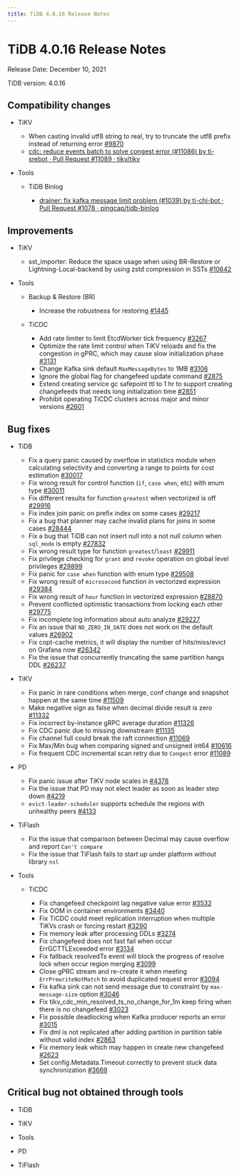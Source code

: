 ```yaml
---
title: TiDB 4.0.16 Release Notes
---
```


# TiDB 4.0.16 Release Notes

Release Date: December 10, 2021

TiDB version: 4.0.16

## Compatibility changes

+ TiKV

    - When casting invalid utf8 string to real, try to truncate the utf8 prefix instead of returning error [#9870](https://github.com/tikv/tikv/pull/9870)
    - [cdc: reduce events batch to solve congest error (#11086) by ti-srebot · Pull Request #11089 · tikv/tikv](https://github.com/tikv/tikv/pull/11089)

+ Tools

    + TiDB Binlog

        - [drainer: fix kafka message limit problem (#1039) by ti-chi-bot · Pull Request #1078 · pingcap/tidb-binlog](https://github.com/pingcap/tidb-binlog/pull/1078)

## Improvements

+ TiKV

    - sst_importer: Reduce the space usage when using BR-Restore or Lightning-Local-backend by using zstd compression in SSTs  [#10642](https://github.com/tikv/tikv/pull/10642)

+ Tools

    + Backup & Restore (BR)

        - Increase the robustness for restoring [#1445](https://github.com/pingcap/br/pull/1445)

    + TiCDC

        - Add rate limiter to limit EtcdWorker tick frequency [#3267](https://github.com/pingcap/ticdc/pull/3267)
        - Optimize the rate limit control when TiKV reloads and fix the congestion in gPRC, which may cause slow initialization phase [#3131](https://github.com/pingcap/ticdc/pull/3131)
        - Change Kafka sink default `MaxMessageBytes` to 1MB [#3106](https://github.com/pingcap/ticdc/pull/3106)
        - Ignore the global flag for changefeed update command [#2875](https://github.com/pingcap/ticdc/pull/2875)
        - Extend creating service gc safepoint ttl to 1 hr to support creating changefeeds that needs long initialization time [#2851](https://github.com/pingcap/ticdc/pull/2851)
        - Prohibit operating TiCDC clusters across major and minor versions [#2601](https://github.com/pingcap/ticdc/pull/2601)

## Bug fixes

+ TiDB

    - Fix a query panic caused by overflow in statistics module when calculating selectivity and converting a range to points for cost estimation [#30017](https://github.com/pingcap/tidb/pull/30017)
    - Fix wrong result for control function (`if`, `case when`, etc) with enum type [#30011](https://github.com/pingcap/tidb/pull/30011)
    - Fix different results for function `greatest` when vectorized is off [#29916](https://github.com/pingcap/tidb/pull/29916)
    - Fix index join panic on prefix index on some cases [#29217](https://github.com/pingcap/tidb/pull/29217)
    - Fix a bug that planner may cache invalid plans for joins in some cases [#28444](https://github.com/pingcap/tidb/pull/28444)
    - Fix a bug that TiDB can not insert null into a not null column when `sql_mode` is empty [#27832](https://github.com/pingcap/tidb/pull/27832)
    - Fix wrong result type for function `greatest`/`least` [#29911](https://github.com/pingcap/tidb/pull/29911)
    - Fix privilege checking for `grant` and `revoke` operation on global level privileges [#29899](https://github.com/pingcap/tidb/pull/29899)
    - Fix panic for `case when` function with enum type [#29508](https://github.com/pingcap/tidb/pull/29508)
    - Fix wrong result of `microsecond` function in vectorized expression [#29384](https://github.com/pingcap/tidb/pull/29384)
    - Fix wrong result of `hour` function in vectorized expression [#28870](https://github.com/pingcap/tidb/pull/28870)
    - Prevent conflicted optimistic transactions from locking each other [#29775](https://github.com/pingcap/tidb/pull/29775)
    - Fix incomplete log information about auto analyze [#29227](https://github.com/pingcap/tidb/pull/29227)
    - Fix an issue that `NO_ZERO_IN_DATE` does not work on the default values [#26902](https://github.com/pingcap/tidb/pull/26902)
    - Fix copt-cache metrics, it will display the number of hits/miss/evict on Grafana now [#26342](https://github.com/pingcap/tidb/pull/26342)
    - Fix the issue that concurrently truncating the same partition hangs DDL [#26237](https://github.com/pingcap/tidb/pull/26237)

+ TiKV

    - Fix panic in rare conditions when merge, conf change and snapshot happen at the same time [#11509](https://github.com/tikv/tikv/pull/11509)
    - Make negative sign as false when decimal divide result is zero [#11332](https://github.com/tikv/tikv/pull/11332)
    - Fix incorrect by-instance gRPC average duration [#11326](https://github.com/tikv/tikv/pull/11326)
    - Fix CDC panic due to missing downstream [#11135](https://github.com/tikv/tikv/pull/11135)
    - Fix channel full could break the raft connection [#11069](https://github.com/tikv/tikv/pull/11069)
    - Fix Max/Min bug when comparing signed and unsigned int64 [#10616](https://github.com/tikv/tikv/pull/10616)
    - Fix frequent CDC incremental scan retry due to `Congest` error [#11089](https://github.com/tikv/tikv/pull/11089)

+ PD

    - Fix panic issue after TiKV node scales in [#4378](https://github.com/tikv/pd/pull/4378)
    - Fix the issue that PD may not elect leader as soon as leader step down [#4219](https://github.com/tikv/pd/pull/4219)
    - `evict-leader-scheduler` supports schedule the regions with unhealthy peers [#4133](https://github.com/tikv/pd/pull/4133)

+ TiFlash

    - Fix the issue that comparison between Decimal may cause overflow and report `Can't compare`
    - Fix the issue that TiFlash fails to start up under platform without library `nsl`

+ Tools

    + TiCDC

        - Fix changefeed checkpoint lag negative value error [#3532](https://github.com/pingcap/ticdc/pull/3532)
        - Fix OOM in container environments [#3440](https://github.com/pingcap/ticdc/pull/3440)
        - Fix TiCDC could meet replication interruption when multiple TiKVs crash or forcing restart [#3290](https://github.com/pingcap/ticdc/pull/3290)
        - Fix memory leak after processing DDLs [#3274](https://github.com/pingcap/ticdc/pull/3274)
        - Fix changefeed does not fast fail when occur ErrGCTTLExceeded error [#3134](https://github.com/pingcap/ticdc/pull/3134)
        - Fix fallback resolvedTs event will block the progress of resolve lock when occur region merging [#3099](https://github.com/pingcap/ticdc/pull/3099)
        - Close gPRC stream and re-create it when meeting `ErrPrewriteNotMatch` to avoid duplicated request error [#3094](https://github.com/pingcap/ticdc/pull/3094)
        - Fix kafka sink can not send message due to constraint by `max-message-size` option [#3046](https://github.com/pingcap/ticdc/pull/3046)
        - Fix tikv_cdc_min_resolved_ts_no_change_for_1m keep firing when there is no changefeed [#3023](https://github.com/pingcap/ticdc/pull/3023)
        - Fix possible deadlocking when Kafka producer reports an error [#3015](https://github.com/pingcap/ticdc/pull/3015)
        - Fix dml is not replicated after adding partition in partition table without valid index [#2863](https://github.com/pingcap/ticdc/pull/2863)
        - Fix memory leak which may happen in create new changefeed [#2623](https://github.com/pingcap/ticdc/pull/2623)
        - Set config.Metadata.Timeout correctly to prevent stuck data synchronization [#3669](https://github.com/pingcap/ticdc/pull/3669)

## Critical bug not obtained through tools

+ TiDB

+ TiKV

+ Tools

+ PD

+ TiFlash
